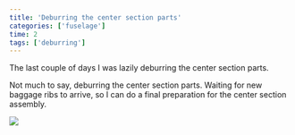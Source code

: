 ```yaml
---
title: 'Deburring the center section parts'
categories: ['fuselage']
time: 2
tags: ['deburring']
---
```


The last couple of days I was lazily deburring the center section parts.

<!-- more -->

Not much to say, deburring the center section parts. Waiting for new baggage ribs to arrive, so I can do a final preparation for the center section assembly.

![](0-deburring-in-progress.jpeg)
